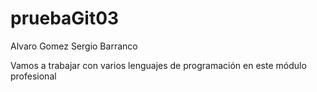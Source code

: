 # pruebaGit03

Alvaro Gomez 
Sergio Barranco



Vamos a trabajar con varios lenguajes de programación en este módulo profesional

